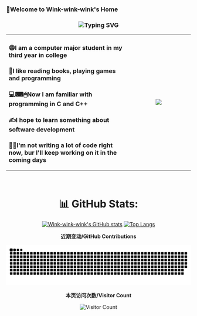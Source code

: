 ### 👋Welcome to Wink-wink-wink's Home

### <div align="center"><img src="https://readme-typing-svg.demolab.com?font=Fira+Code&pause=1000&background=FF568100&center=true&vCenter=true&width=435&lines=Hello%2C+I+am+Wink-wink-wink!!;A+beginner+exploring+everything%F0%9F%98%8B" alt="Typing SVG" /></div>  

<div align="center">
<table>
<tr>
<td width="65%">

### 😁I am a computer major student in my third year in college
### 🎨I like reading books, playing games and programming
### 💻⌨🖱Now I am familiar with programming in C and C++
### ✍I hope to learn something about software development
### 🏃‍♂️I'm not writing a lot of code right now, bur I'll keep working on it in the coming days

</td>
<td width="35%">

<div align=center><img src="https://img.zcool.cn/community/01a0fa5d5ba4cfa8012187f4f183a2.gif"/></div>

<tr>
<table>
</div>
  


<div align="center">
<img src="https://camo.githubusercontent.com/82291b0fe831bfc6781e07fc5090cbd0a8b912bb8b8d4fec0696c881834f81ac/68747470733a2f2f70726f626f742e6d656469612f394575424971676170492e676966"
width="1000"  height="3">
</div>




# 📊 GitHub Stats:
[![Wink-wink-wink's GitHub stats](https://github-readme-stats.vercel.app/api?username=Wink-wink-wink&title_color=ffffff&icon_color=ffffff&text_color=ffffff&bg_color=45,1070aa,004397&show_icons=true&locale=cn)](https://github.com/anuraghazra/github-readme-stats)
[![Top Langs](https://github-readme-stats.vercel.app/api/top-langs/?username=Wink-wink-wink&title_color=ffffff&icon_color=ffffff&text_color=ffffff&bg_color=45,1070aa,004397&layout=compact&locale=cn)](https://github.com/anuraghazra/github-readme-stats)



**近期变动/GitHub Contributions**

<picture>
  <source media="(prefers-color-scheme: dark)" srcset="https://raw.githubusercontent.com/Wink-wink-wink/Wink-wink-wink/output/github-contribution-grid-snake-dark.svg" />
  <source media="(prefers-color-scheme: light)" srcset="https://raw.githubusercontent.com/Wink-wink-wink/Wink-wink-wink/output/github-contribution-grid-snake.svg" />
  <img alt="github-snake" src="https://raw.githubusercontent.com/Wink-wink-wink/Wink-wink-wink/output/github-contribution-grid-snake.svg" />
</picture> 

**本页访问次数/Visitor Count**

![Visitor Count](https://profile-counter.glitch.me/Wink-wink-wink/count.svg)


<!--
**Wink-wink-wink/Wink-wink-wink** is a ✨ _special_ ✨ repository because its `README.md` (this file) appears on your GitHub profile.

Here are some ideas to get you started:

- 🔭 I’m currently working on ...
- 🌱 I’m currently learning ...
- 👯 I’m looking to collaborate on ...
- 🤔 I’m looking for help with ...
- 💬 Ask me about ...
- 📫 How to reach me: ...
- 😄 Pronouns: ...
- ⚡ Fun fact: ...
-->
